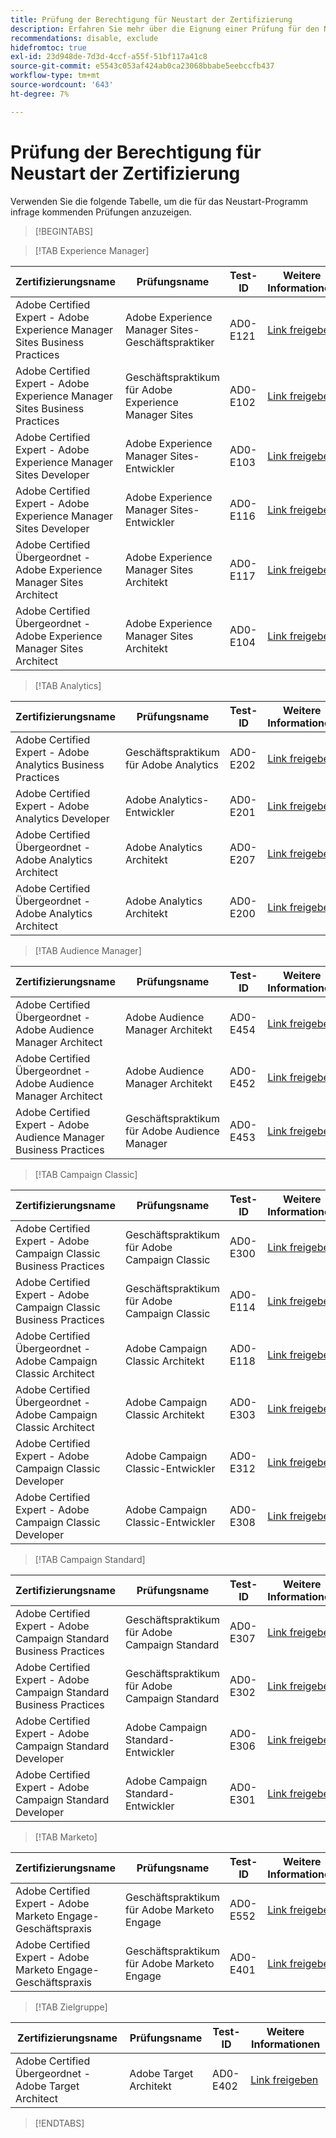 ```yaml
---
title: Prüfung der Berechtigung für Neustart der Zertifizierung
description: Erfahren Sie mehr über die Eignung einer Prüfung für den Neustart eines Zertifizierungsprogramms bei der Adobe.
recommendations: disable, exclude
hidefromtoc: true
exl-id: 23d948de-7d3d-4ccf-a55f-51bf117a41c8
source-git-commit: e5543c053af424ab0ca23068bbabe5eebccfb437
workflow-type: tm+mt
source-wordcount: '643'
ht-degree: 7%

---
```


# Prüfung der Berechtigung für Neustart der Zertifizierung

Verwenden Sie die folgende Tabelle, um die für das Neustart-Programm infrage kommenden Prüfungen anzuzeigen.

>[!BEGINTABS]

>[!TAB Experience Manager]

| Zertifizierungsname | Prüfungsname | Test-ID | Weitere Informationen |
| --- | --- | --- | --- |
| Adobe Certified Expert - Adobe Experience Manager Sites Business Practices | Adobe Experience Manager Sites-Geschäftspraktiker | AD0-E121 | [Link freigeben](https://experienceleague.adobe.com/docs/certification/certification/restart-program.html) |
| Adobe Certified Expert - Adobe Experience Manager Sites Business Practices | Geschäftspraktikum für Adobe Experience Manager Sites | AD0-E102 | [Link freigeben](https://experienceleague.adobe.com/docs/certification/certification/restart-program.html) |
| Adobe Certified Expert - Adobe Experience Manager Sites Developer | Adobe Experience Manager Sites-Entwickler | AD0-E103 | [Link freigeben](https://experienceleague.adobe.com/docs/certification/certification/restart-program.html) |
| Adobe Certified Expert - Adobe Experience Manager Sites Developer | Adobe Experience Manager Sites-Entwickler | AD0-E116 | [Link freigeben](https://experienceleague.adobe.com/docs/certification/certification/restart-program.html) |
| Adobe Certified Übergeordnet - Adobe Experience Manager Sites Architect | Adobe Experience Manager Sites Architekt | AD0-E117 | [Link freigeben](https://experienceleague.adobe.com/docs/certification/certification/restart-program.html) |
| Adobe Certified Übergeordnet - Adobe Experience Manager Sites Architect | Adobe Experience Manager Sites Architekt | AD0-E104 | [Link freigeben](https://experienceleague.adobe.com/docs/certification/certification/restart-program.html) |

>[!TAB Analytics]

| Zertifizierungsname | Prüfungsname | Test-ID | Weitere Informationen |
| --- | --- | --- | --- |
| Adobe Certified Expert - Adobe Analytics Business Practices | Geschäftspraktikum für Adobe Analytics | AD0-E202 | [Link freigeben](https://experienceleague.adobe.com/docs/certification/certification/restart-program.html) |
| Adobe Certified Expert - Adobe Analytics Developer | Adobe Analytics-Entwickler | AD0-E201 | [Link freigeben](https://experienceleague.adobe.com/docs/certification/certification/restart-program.html) |
| Adobe Certified Übergeordnet - Adobe Analytics Architect | Adobe Analytics Architekt | AD0-E207 | [Link freigeben](https://experienceleague.adobe.com/docs/certification/certification/restart-program.html) |
| Adobe Certified Übergeordnet - Adobe Analytics Architect | Adobe Analytics Architekt | AD0-E200 | [Link freigeben](https://experienceleague.adobe.com/docs/certification/certification/restart-program.html) |

>[!TAB Audience Manager]

| Zertifizierungsname | Prüfungsname | Test-ID | Weitere Informationen |
| --- | --- | --- | --- |
| Adobe Certified Übergeordnet - Adobe Audience Manager Architect | Adobe Audience Manager Architekt | AD0-E454 | [Link freigeben](https://experienceleague.adobe.com/docs/certification/certification/restart-program.html) |
| Adobe Certified Übergeordnet - Adobe Audience Manager Architect | Adobe Audience Manager Architekt | AD0-E452 | [Link freigeben](https://experienceleague.adobe.com/docs/certification/certification/restart-program.html) |
| Adobe Certified Expert - Adobe Audience Manager Business Practices | Geschäftspraktikum für Adobe Audience Manager | AD0-E453 | [Link freigeben](https://experienceleague.adobe.com/docs/certification/certification/restart-program.html) |

>[!TAB Campaign Classic]

| Zertifizierungsname | Prüfungsname | Test-ID | Weitere Informationen |
| --- | --- | --- | --- |
| Adobe Certified Expert - Adobe Campaign Classic Business Practices | Geschäftspraktikum für Adobe Campaign Classic | AD0-E300 | [Link freigeben](https://experienceleague.adobe.com/docs/certification/certification/restart-program.html) |
| Adobe Certified Expert - Adobe Campaign Classic Business Practices | Geschäftspraktikum für Adobe Campaign Classic | AD0-E114 | [Link freigeben](https://experienceleague.adobe.com/docs/certification/certification/restart-program.html) |
| Adobe Certified Übergeordnet - Adobe Campaign Classic Architect | Adobe Campaign Classic Architekt | AD0-E118 | [Link freigeben](https://experienceleague.adobe.com/docs/certification/certification/restart-program.html) |
| Adobe Certified Übergeordnet - Adobe Campaign Classic Architect | Adobe Campaign Classic Architekt | AD0-E303 | [Link freigeben](https://experienceleague.adobe.com/docs/certification/certification/restart-program.html) |
| Adobe Certified Expert - Adobe Campaign Classic Developer | Adobe Campaign Classic-Entwickler | AD0-E312 | [Link freigeben](https://experienceleague.adobe.com/docs/certification/certification/restart-program.html) |
| Adobe Certified Expert - Adobe Campaign Classic Developer | Adobe Campaign Classic-Entwickler | AD0-E308 | [Link freigeben](https://experienceleague.adobe.com/docs/certification/certification/restart-program.html) |

>[!TAB Campaign Standard]

| Zertifizierungsname | Prüfungsname | Test-ID | Weitere Informationen |
| --- | --- | --- | --- |
| Adobe Certified Expert - Adobe Campaign Standard Business Practices | Geschäftspraktikum für Adobe Campaign Standard | AD0-E307 | [Link freigeben](https://experienceleague.adobe.com/docs/certification/certification/restart-program.html) |
| Adobe Certified Expert - Adobe Campaign Standard Business Practices | Geschäftspraktikum für Adobe Campaign Standard | AD0-E302 | [Link freigeben](https://experienceleague.adobe.com/docs/certification/certification/restart-program.html) |
| Adobe Certified Expert - Adobe Campaign Standard Developer | Adobe Campaign Standard-Entwickler | AD0-E306 | [Link freigeben](https://experienceleague.adobe.com/docs/certification/certification/restart-program.html) |
| Adobe Certified Expert - Adobe Campaign Standard Developer | Adobe Campaign Standard-Entwickler | AD0-E301 | [Link freigeben](https://experienceleague.adobe.com/docs/certification/certification/restart-program.html) |

>[!TAB Marketo]

| Zertifizierungsname | Prüfungsname | Test-ID | Weitere Informationen |
| --- | --- | --- | --- |
| Adobe Certified Expert - Adobe Marketo Engage-Geschäftspraxis | Geschäftspraktikum für Adobe Marketo Engage | AD0-E552 | [Link freigeben](https://experienceleague.adobe.com/docs/certification/certification/restart-program.html) |
| Adobe Certified Expert - Adobe Marketo Engage-Geschäftspraxis | Geschäftspraktikum für Adobe Marketo Engage | AD0-E401 | [Link freigeben](https://experienceleague.adobe.com/docs/certification/certification/restart-program.html) |

>[!TAB Zielgruppe]

| Zertifizierungsname | Prüfungsname | Test-ID | Weitere Informationen |
| --- | --- | --- | --- |
| Adobe Certified Übergeordnet - Adobe Target Architect | Adobe Target Architekt | AD0-E402 | [Link freigeben](https://experienceleague.adobe.com/docs/certification/certification/restart-program.html) |

>[!ENDTABS]
